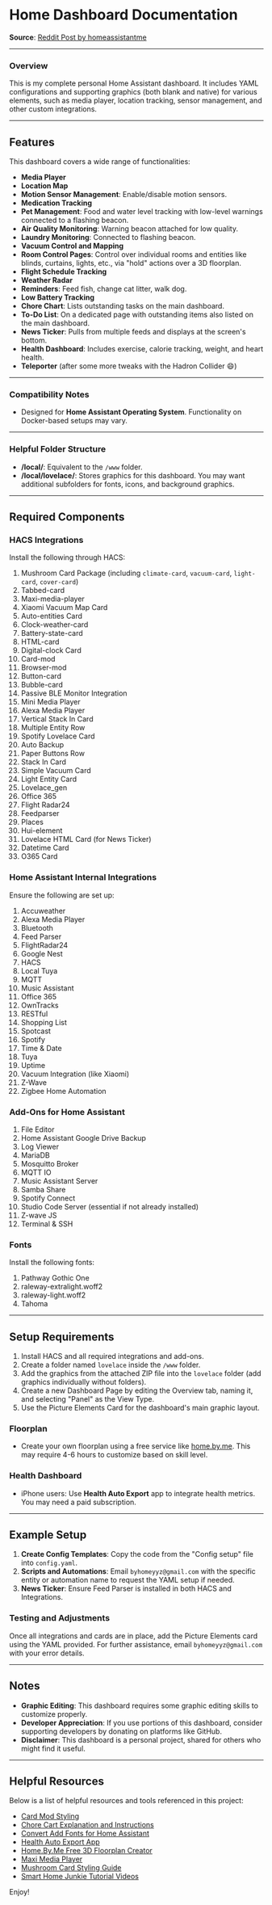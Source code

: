 # Home Dashboard Documentation

**Source**: [Reddit Post by homeassistantme](https://old.reddit.com/r/homeassistant/comments/1ggg31g/yaml_and_blanks_are_ready/)

---

### Overview

This is my complete personal Home Assistant dashboard. It includes YAML configurations and supporting graphics (both blank and native) for various elements, such as media player, location tracking, sensor management, and other custom integrations.

---

## Features

This dashboard covers a wide range of functionalities:

- **Media Player**
- **Location Map**
- **Motion Sensor Management**: Enable/disable motion sensors.
- **Medication Tracking**
- **Pet Management**: Food and water level tracking with low-level warnings connected to a flashing beacon.
- **Air Quality Monitoring**: Warning beacon attached for low quality.
- **Laundry Monitoring**: Connected to flashing beacon.
- **Vacuum Control and Mapping**
- **Room Control Pages**: Control over individual rooms and entities like blinds, curtains, lights, etc., via "hold" actions over a 3D floorplan.
- **Flight Schedule Tracking**
- **Weather Radar**
- **Reminders**: Feed fish, change cat litter, walk dog.
- **Low Battery Tracking**
- **Chore Chart**: Lists outstanding tasks on the main dashboard.
- **To-Do List**: On a dedicated page with outstanding items also listed on the main dashboard.
- **News Ticker**: Pulls from multiple feeds and displays at the screen's bottom.
- **Health Dashboard**: Includes exercise, calorie tracking, weight, and heart health.
- **Teleporter** (after some more tweaks with the Hadron Collider 😄)

---

### Compatibility Notes

- Designed for **Home Assistant Operating System**. Functionality on Docker-based setups may vary.

---

### Helpful Folder Structure

- **/local/**: Equivalent to the `/www` folder.
- **/local/lovelace/**: Stores graphics for this dashboard. You may want additional subfolders for fonts, icons, and background graphics.

---

## Required Components

### HACS Integrations

Install the following through HACS:

1. Mushroom Card Package (including `climate-card`, `vacuum-card`, `light-card`, `cover-card`)
2. Tabbed-card
3. Maxi-media-player
4. Xiaomi Vacuum Map Card
5. Auto-entities Card
6. Clock-weather-card
7. Battery-state-card
8. HTML-card
9. Digital-clock Card
10. Card-mod
11. Browser-mod
12. Button-card
13. Bubble-card
14. Passive BLE Monitor Integration
15. Mini Media Player
16. Alexa Media Player
17. Vertical Stack In Card
18. Multiple Entity Row
19. Spotify Lovelace Card
20. Auto Backup
21. Paper Buttons Row
22. Stack In Card
23. Simple Vacuum Card
24. Light Entity Card
25. Lovelace_gen
26. Office 365
27. Flight Radar24
28. Feedparser
29. Places
30. Hui-element
31. Lovelace HTML Card (for News Ticker)
32. Datetime Card
33. O365 Card

### Home Assistant Internal Integrations

Ensure the following are set up:

1. Accuweather
2. Alexa Media Player
3. Bluetooth
4. Feed Parser
5. FlightRadar24
6. Google Nest
7. HACS
8. Local Tuya
9. MQTT
10. Music Assistant
11. Office 365
12. OwnTracks
13. RESTful
14. Shopping List
15. Spotcast
16. Spotify
17. Time & Date
18. Tuya
19. Uptime
20. Vacuum Integration (like Xiaomi)
21. Z-Wave
22. Zigbee Home Automation

### Add-Ons for Home Assistant

1. File Editor
2. Home Assistant Google Drive Backup
3. Log Viewer
4. MariaDB
5. Mosquitto Broker
6. MQTT IO
7. Music Assistant Server
8. Samba Share
9. Spotify Connect
10. Studio Code Server (essential if not already installed)
11. Z-wave JS
12. Terminal & SSH

### Fonts

Install the following fonts:

1. Pathway Gothic One
2. raleway-extralight.woff2
3. raleway-light.woff2
4. Tahoma

---

## Setup Requirements

1. Install HACS and all required integrations and add-ons.
2. Create a folder named `lovelace` inside the `/www` folder.
3. Add the graphics from the attached ZIP file into the `lovelace` folder (add graphics individually without folders).
4. Create a new Dashboard Page by editing the Overview tab, naming it, and selecting "Panel" as the View Type.
5. Use the Picture Elements Card for the dashboard's main graphic layout.

### Floorplan

- Create your own floorplan using a free service like [home.by.me](https://home.by.me). This may require 4-6 hours to customize based on skill level.

### Health Dashboard

- iPhone users: Use **Health Auto Export** app to integrate health metrics. You may need a paid subscription.

---

## Example Setup

1. **Create Config Templates**: Copy the code from the "Config setup" file into `config.yaml`.
2. **Scripts and Automations**: Email `byhomeyyz@gmail.com` with the specific entity or automation name to request the YAML setup if needed.
3. **News Ticker**: Ensure Feed Parser is installed in both HACS and Integrations.

### Testing and Adjustments

Once all integrations and cards are in place, add the Picture Elements card using the YAML provided. For further assistance, email `byhomeyyz@gmail.com` with your error details.

---

## Notes

- **Graphic Editing**: This dashboard requires some graphic editing skills to customize properly.
- **Developer Appreciation**: If you use portions of this dashboard, consider supporting developers by donating on platforms like GitHub.
- **Disclaimer**: This dashboard is a personal project, shared for others who might find it useful.

---

## Helpful Resources

Below is a list of helpful resources and tools referenced in this project:

- [Card Mod Styling](https://community.home-assistant.io/t/card-mod-add-css-styles-to-any-lovelace-card/120744/1396)
- [Chore Cart Explanation and Instructions](https://theawesomegarage.com/blog/repeating-household-chores-with-scoring-system-and-awards)
- [Convert Add Fonts for Home Assistant](https://community.home-assistant.io/t/use-ttf-in-lovelace/143495/33)
- [Health Auto Export App](https://www.healthyapps.dev/)
- [Home.By.Me Free 3D Floorplan Creator](https://home.by.me/)
- [Maxi Media Player](https://community.home-assistant.io/t/maxi-media-player/705007)
- [Mushroom Card Styling Guide](https://community.home-assistant.io/t/mushroom-cards-card-mod-styling-config-guide/600472)
- [Smart Home Junkie Tutorial Videos](https://www.youtube.com/@SmartHomeJunkie)

Enjoy!
